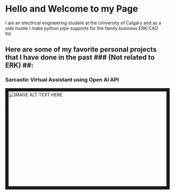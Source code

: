 # Hello and Welcome to my Page

I am an electrical engineering student at the University of Calgary and as a side hustle I make python pipe supports 
for the family business ERK-CAD ltd. 

## Here are some of my favorite personal projects that I have done in the past ### (Not related to ERK) ##:



### Sarcastic Virtual Assistant using Open AI API

<a href="http://www.youtube.com/watch?feature=player_embedded&v=YOUTUBE_VIDEO_ID_HERE
" target="_blank"><img src="https://www.youtube.com/embed/16s9x4cIKAI" 
alt="IMAGE ALT TEXT HERE" width="500" height="300" border="10" /></a>
